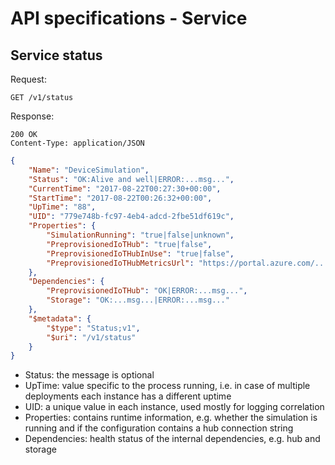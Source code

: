 API specifications - Service
============================

## Service status

Request:
```
GET /v1/status
```

Response:
```
200 OK
Content-Type: application/JSON
```
```json
{
    "Name": "DeviceSimulation",
    "Status": "OK:Alive and well|ERROR:...msg...",
    "CurrentTime": "2017-08-22T00:27:30+00:00",
    "StartTime": "2017-08-22T00:26:32+00:00",
    "UpTime": "88",
    "UID": "779e748b-fc97-4eb4-adcd-2fbe51df619c",
    "Properties": {
        "SimulationRunning": "true|false|unknown",
        "PreprovisionedIoTHub": "true|false",
        "PreprovisionedIoTHubInUse": "true|false",
        "PreprovisionedIoTHubMetricsUrl": "https://portal.azure.com/..."
    },
    "Dependencies": {
        "PreprovisionedIoTHub": "OK|ERROR:...msg...",
        "Storage": "OK:...msg...|ERROR:...msg..."
    },
    "$metadata": {
        "$type": "Status;v1",
        "$uri": "/v1/status"
    }
}
```

* Status: the message is optional
* UpTime: value specific to the process running, i.e. in case of multiple
  deployments each instance has a different uptime
* UID: a unique value in each instance, used mostly for logging correlation
* Properties: contains runtime information, e.g. whether the simulation
  is running and if the configuration contains a hub connection string
* Dependencies: health status of the internal dependencies, e.g. hub
  and storage
